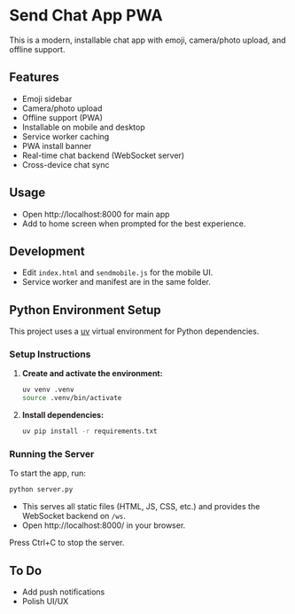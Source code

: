 # Send Chat App PWA

This is a modern, installable chat app with emoji, camera/photo upload, and offline support. 

## Features
- Emoji sidebar
- Camera/photo upload
- Offline support (PWA)
- Installable on mobile and desktop
- Service worker caching
- PWA install banner
- Real-time chat backend (WebSocket server)
- Cross-device chat sync

## Usage
- Open http://localhost:8000 for main app
- Add to home screen when prompted for the best experience.

## Development
- Edit `index.html` and `sendmobile.js` for the mobile UI.
- Service worker and manifest are in the same folder.

## Python Environment Setup

This project uses a [uv](https://github.com/astral-sh/uv) virtual environment for Python dependencies.

### Setup Instructions

1. **Create and activate the environment:**
   ```bash
   uv venv .venv
   source .venv/bin/activate
   ```
2. **Install dependencies:**
   ```bash
   uv pip install -r requirements.txt
   ```

### Running the Server

To start the app, run:

```bash
python server.py
```

- This serves all static files (HTML, JS, CSS, etc.) and provides the WebSocket backend on `/ws`.
- Open http://localhost:8000/ in your browser.

Press Ctrl+C to stop the server.

## To Do
- Add push notifications
- Polish UI/UX

